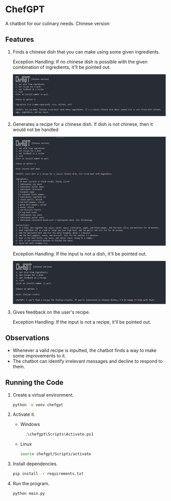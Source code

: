 # ChefGPT

A chatbot for our culinary needs. Chinese version

## Features

1. Finds a chinese dish that you can make using some given ingredients.

   Exception Handling: If no chinese dish is possible with the given combination of ingredients, it'll be pointed out.

   ![image](assets/dish-generator.png)

2. Generates a recipe for a chinese dish. If dish is not chinese, then it would not be handled

   ![image](assets/recipe-generator.png)

   Exception Handling: If the input is not a dish, it'll be pointed out.

   ![image](assets/recipe-generator-not-chinese.png)

3. Gives feedback on the user's recipe.

   Exception Handling: If the input is not a recipe, it'll be pointed out.

## Observations

- Whenever a valid recipe is inputted, the chatbot finds a way to make some improvements to it.
- The chatbot can identify irrelevant messages and decline to respond to them.

## Running the Code

1. Create a virtual environment.

   ```sh
   python -m venv chefgpt
   ```

2. Activate it.

   - Windows

     ```ps
       .\chefgpt\Scripts\Activate.ps1
     ```

   - Linux

     ```sh
     source chefgpt/Scripts/activate
     ```

3. Install dependencies.

   ```sh
   pip install -r requirements.txt
   ```

4. Run the program.

   ```sh
   python main.py
   ```
